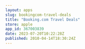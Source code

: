```yaml
---
layout: apps
slug: bookingcom-travel-deals
title: "Booking.com Travel Deals"
store: apple
app_id: 367003839
date: 2023-07-20T10:22:28Z
published: 2010-04-14T18:30:24Z
---
```

